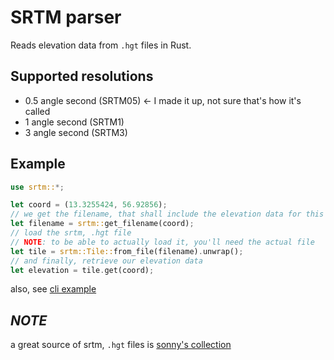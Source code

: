 # SRTM parser

Reads elevation data from `.hgt` files in Rust.

## Supported resolutions

-   0.5 angle second (SRTM05) <- I made it up, not sure that's how it's called
-   1 angle second (SRTM1)
-   3 angle second (SRTM3)

## Example

```rust
use srtm::*;

let coord = (13.3255424, 56.92856);
// we get the filename, that shall include the elevation data for this `coord`
let filename = srtm::get_filename(coord);
// load the srtm, .hgt file
// NOTE: to be able to actually load it, you'll need the actual file
let tile = srtm::Tile::from_file(filename).unwrap();
// and finally, retrieve our elevation data
let elevation = tile.get(coord);
```

also, see [cli example](./examples/cli.rs)

## _NOTE_

a great source of srtm, `.hgt` files is [sonny's collection](https://sonny.4lima.de/)
